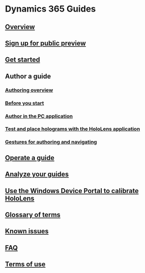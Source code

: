 # Dynamics 365 Guides
## [Overview](index.md)
## [Sign up for public preview](setup.md)
## [Get started](get-started.md)
## Author a guide
### [Authoring overview](authoring-overview.md)
### [Before you start](before-you-start.md)
### [Author in the PC application](pc-authoring.md)
### [Test and place holograms with the HoloLens application](hololens-authoring.md)
### [Gestures for authoring and navigating](authoring-gestures.md)
## [Operate a guide](operating.md)
## [Analyze your guides](analyzing.md)
## [Use the Windows Device Portal to calibrate HoloLens](windows-device-portal.md)
## [Glossary of terms](glossary.md)
## [Known issues](known-issues.md)
## [FAQ](faq.md)
## [Terms of use](terms-of-use.md)

